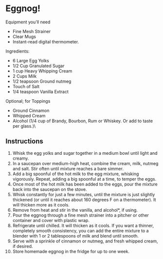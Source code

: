 # Eggnog!

Equipment you'll need

 - Fine Mesh Strainer
 - Clear Mugs
 - Instant-read digital thermometer.

Ingredients:

 - 6 Large Egg Yolks
 - 1/2 Cup Granulated Sugar
 - 1 cup Heavy Whipping Cream
 - 2 Cups Milk
 - 1/2 teapsoon Ground nutmeg
 - Touch of Salt
 - 1/4 teaspoon Vanilla Extract

Optional; for Toppings
 - Ground Cinnamon
 - Whipped Cream
 - Alcohol (1/4 cup of Brandy, Bourbon, Rum or Whiskey. Or add to taste per glass.)\

## Instructions

1. Whisk the egg yolks and sugar together in a medium bowl until light and creamy.
2. In a saucepan over medium-high heat, combine the cream, milk, nutmeg and salt. Stir often until mixture reaches a bare simmer. 
3. Add a big spoonful of the hot milk to the egg mixture, whisking vigorously. Repeat, adding a big spoonful at a time, to temper the eggs. 
4. Once most of the hot milk has been added to the eggs, pour the mixture back into the saucepan on the stove. 
5. Whisk constantly for just a few minutes, until the mixture is just slightly thickened (or until it reaches about 160 degrees F on a thermometer). It will thicken more as it cools.
6. Remove from heat and stir in the vanilla, and alcohol*, if using.
7. Pour the eggnog through a fine mesh strainer into a pitcher or other container and cover with plastic wrap. 
8. Refrigerate until chilled. It will thicken as it cools. If you want a thinner, completely smooth consistency, you can add the entire mixture to a blender with 1 or 2 tablespoons of milk and blend until smooth.
9. Serve with a sprinkle of cinnamon or nutmeg, and fresh whipped cream, if desired.
10. Store homemade eggnog in the fridge for up to one week.

